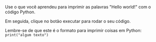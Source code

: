 Use o que você aprendeu para imprimir as palavras "Hello world!" com o código Python.

Em seguida, clique no botão executar para rodar o seu código.

<div class="hint">
Lembre-se de que este é o formato para imprimir coisas em Python:
<code>print("algum texto")</code>
</div>